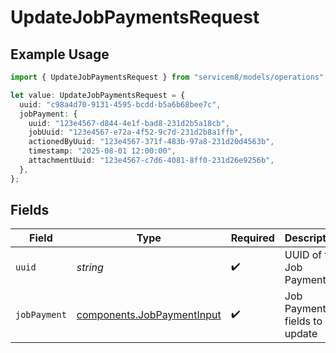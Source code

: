 # UpdateJobPaymentsRequest

## Example Usage

```typescript
import { UpdateJobPaymentsRequest } from "servicem8/models/operations";

let value: UpdateJobPaymentsRequest = {
  uuid: "c98a4d70-9131-4595-bcdd-b5a6b68bee7c",
  jobPayment: {
    uuid: "123e4567-d844-4e1f-bad8-231d2b5a18cb",
    jobUuid: "123e4567-e72a-4f52-9c7d-231d2b8a1ffb",
    actionedByUuid: "123e4567-371f-483b-97a8-231d20d4563b",
    timestamp: "2025-08-01 12:00:00",
    attachmentUuid: "123e4567-c7d6-4081-8ff0-231d26e9256b",
  },
};
```

## Fields

| Field                                                                    | Type                                                                     | Required                                                                 | Description                                                              |
| ------------------------------------------------------------------------ | ------------------------------------------------------------------------ | ------------------------------------------------------------------------ | ------------------------------------------------------------------------ |
| `uuid`                                                                   | *string*                                                                 | :heavy_check_mark:                                                       | UUID of the Job Payment                                                  |
| `jobPayment`                                                             | [components.JobPaymentInput](../../models/components/jobpaymentinput.md) | :heavy_check_mark:                                                       | Job Payment fields to update                                             |